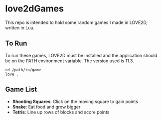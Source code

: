# love2dGames

This repo is intended to hold some random games I made in LOVE2D, written in Lua.

## To Run
To run these games, LOVE2D must be installed and the application should be on the PATH environment variable. The version used is 11.3.

```
cd /path/to/game
love .
```

## Game List
* **Shooting Squares**: Click on the moving square to gain points
* **Snake**: Eat food and grow bigger
* **Tetris**: Line up rows of blocks and score points
